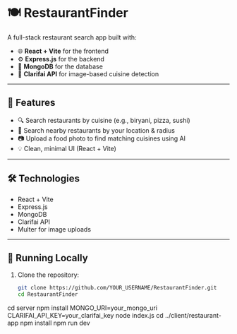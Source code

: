 # 🍽️ RestaurantFinder

A full-stack restaurant search app built with:

- 🌐 **React + Vite** for the frontend
- ⚙️ **Express.js** for the backend
- 🍃 **MongoDB** for the database
- 📸 **Clarifai API** for image-based cuisine detection

---

## 🚀 Features

- 🔍 Search restaurants by cuisine (e.g., biryani, pizza, sushi)
- 📍 Search nearby restaurants by your location & radius
- 📷 Upload a food photo to find matching cuisines using AI
- 💡 Clean, minimal UI (React + Vite)

---

## 🛠️ Technologies

- React + Vite
- Express.js
- MongoDB
- Clarifai API
- Multer for image uploads

---

## 🧪 Running Locally

1. Clone the repository:
   ```bash
   git clone https://github.com/YOUR_USERNAME/RestaurantFinder.git
   cd RestaurantFinder
cd server
npm install
MONGO_URI=your_mongo_uri
CLARIFAI_API_KEY=your_clarifai_key
node index.js
cd ../client/restaurant-app
npm install
npm run dev
